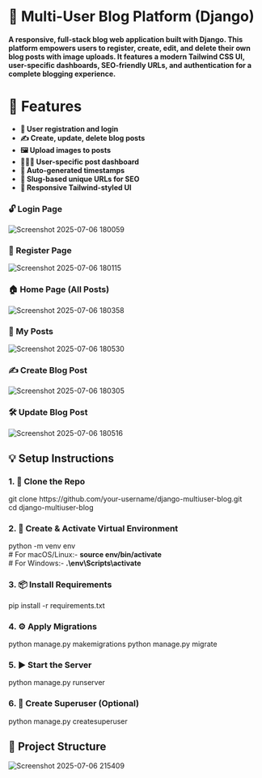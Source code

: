 <h1>📝 Multi-User Blog Platform (Django)</h1>

<h4><b> A responsive, full-stack blog web application built with Django. This platform empowers users to register, create, edit, and delete their own blog posts with image uploads. It features a modern Tailwind CSS UI, user-specific dashboards, SEO-friendly URLs, and authentication for a complete blogging experience.
</b></h4>

<h1>🚀 Features</h1>
<b>
  
- 🔐 User registration and login
- ✍️ Create, update, delete blog posts
- 🖼️ Upload images to posts
- 🧑‍🤝‍🧑 User-specific post dashboard
- 📅 Auto-generated timestamps
- 📌 Slug-based unique URLs for SEO
- 🎨 Responsive Tailwind-styled UI
</b>

<h3>🔓 Login Page</h3>

![Screenshot 2025-07-06 180059](https://github.com/user-attachments/assets/6263d707-e992-4994-b6e2-e43af08257ad) <br>

<h3>🧾 Register Page</h3>

![Screenshot 2025-07-06 180115](https://github.com/user-attachments/assets/e5b6de38-491c-415d-ae44-c4109f7d4a7f)<br>

<h3>🏠 Home Page (All Posts)</h3>

![Screenshot 2025-07-06 180358](https://github.com/user-attachments/assets/a323ed52-d5b6-43c6-9930-e5d1d2f19b8c)<br>

<h3>👤 My Posts</h3>

![Screenshot 2025-07-06 180530](https://github.com/user-attachments/assets/1da6f51b-baf6-4c54-b55f-3854127ca2ef)<br>

<h3>✍️ Create Blog Post</h3>

![Screenshot 2025-07-06 180305](https://github.com/user-attachments/assets/acd9a4ea-d39f-4879-a6a5-b6e37ce49ae1)<br>

<h3>🛠️ Update Blog Post</h3>

![Screenshot 2025-07-06 180516](https://github.com/user-attachments/assets/37c2197a-e233-49f0-b96a-a44b4084ac95)<br>

<h2>💡 Setup Instructions </h2>
<h3>1. 🔄 Clone the Repo</h3>
git clone https://github.com/your-username/django-multiuser-blog.git    <br>
cd django-multiuser-blog

<h3>2. 🐍 Create & Activate Virtual Environment</h3>
python -m venv env   <br>
# For macOS/Linux:-
<b> source env/bin/activate </b> <br>
# For Windows:-
<b> .\env\Scripts\activate</b>

<h3>3. 📦 Install Requirements</h3>
pip install -r requirements.txt

<h3>4. ⚙️ Apply Migrations</h3>
python manage.py makemigrations
python manage.py migrate

<h3>5. ▶️ Start the Server</h3>
python manage.py runserver

<h3>6. 👑 Create Superuser (Optional)</h3>
python manage.py createsuperuser
<br>
<h2>📁 Project Structure</h2>

![Screenshot 2025-07-06 215409](https://github.com/user-attachments/assets/a7258482-839c-4dd3-9eb8-a16d5410453c) <br>
